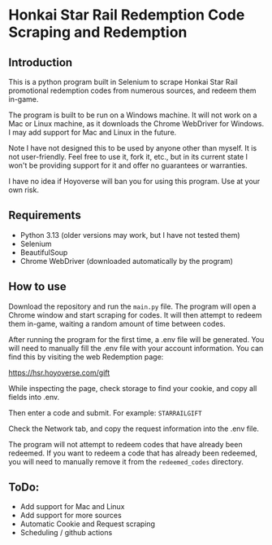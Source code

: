 # Honkai Star Rail Redemption Code Scraping and Redemption

## Introduction
This is a python program built in Selenium to scrape Honkai Star Rail promotional redemption codes from numerous sources, and redeem them in-game. 

The program is built to be run on a Windows machine. It will not work on a Mac or Linux machine, as it downloads the Chrome WebDriver for Windows. I may add support for Mac and Linux in the future.

Note I have not designed this to be used by anyone other than myself. It is not user-friendly. Feel free to use it, fork it, etc., but in its current state I won't be providing support for it and offer no guarantees or warranties.

I have no idea if Hoyoverse will ban you for using this program. 
Use at your own risk. 

## Requirements
- Python 3.13 (older versions may work, but I have not tested them)
- Selenium
- BeautifulSoup
- Chrome WebDriver (downloaded automatically by the program)

## How to use
Download the repository and run the `main.py` file. The program will open a Chrome window and start scraping for codes. It will then attempt to redeem them in-game, waiting a random amount of time between codes.

After running the program for the first time, a .env file will be generated. You will need to manually fill the .env file with your account information. You can find this by visiting the web Redemption page:

https://hsr.hoyoverse.com/gift

While inspecting the page, check storage to find your cookie, and copy all fields into .env. 

Then enter a code and submit.
For example: ```STARRAILGIFT```

Check the Network tab, and copy the request information into the .env file.

The program will not attempt to redeem codes that have already been redeemed. If you want to redeem a code that has already been redeemed, you will need to manually remove it from the `redeemed_codes` directory.

## ToDo:
- Add support for Mac and Linux
- Add support for more sources
- Automatic Cookie and Request scraping
- Scheduling / github actions
